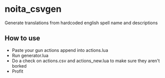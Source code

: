 # noita_csvgen
 Generate translations from hardcoded english spell name and descriptions

## How to use
 - Paste your gun actions append into actions.lua
 - Run generator.lua
 - Do a check on actions.csv and actions_new.lua to make sure they aren't borked
 - Profit